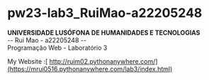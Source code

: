 # pw23-lab3_RuiMao-a22205248
<b>UNIVERSIDADE LUSÓFONA DE HUMANIDADES E TECNOLOGIAS</b><br>
-- Rui Mao - a22205248 --<br>
Programação Web - Laboratório 3
<br>

My Website :[ http://ruim02.pythonanywhere.com/](https://mrui0516.pythonanywhere.com/lab3/index.html)
